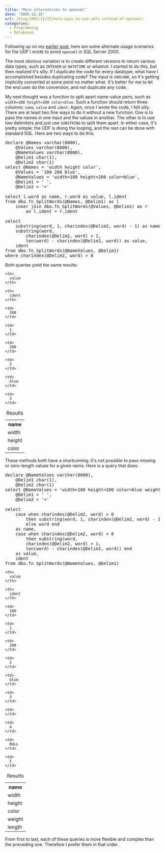 ```yaml
---
title: "More alternatives to openxml"
date: "2005-12-15"
url: /blog/2005/12/15/more-ways-to-use-udfs-instead-of-openxml/
categories:
  - Programming
  - Databases
---
```

Following up on my [earlier post][1], here are some alternate usage scenarios for the UDF I wrote to avoid `openxml` in SQL Server 2000.

The most obvious variation is to create different versions to return various data types, such as `INTEGER` or `DATETIME` or whatnot. I started to do this, but then realized it's silly. If I duplicate the code for every datatype, what have I accomplished besides duplicating code? The input is `VARCHAR`, so it's getting implicitly converted at some point no matter what. It's better for me to let the end user do the conversion, and not duplicate any code.

My next thought was a function to split apart name-value pairs, such as `width=100 height=200 color=blue`. Such a function should return three columns: `name`, `value` and `ident`. Again, once I wrote the code, I felt silly. There are at least two fine ways to do it without a new function. One is to pass the names in one input and the values in another. The other is to use two delimiters and just use `SUBSTRING` to split them apart. In either case, it's pretty simple; the UDF is doing the looping, and the rest can be done with standard SQL. Here are two ways to do this:

<pre>declare @Names varchar(8000),
    @Values varchar(8000),
    @NameValues varchar(8000),
    @Delim1 char(1),
    @Delim2 char(1)
select @Names = 'width height color',
    @Values = '100 200 blue',
    @NameValues = 'width=100 height=200 color=blue',
    @Delim1 = ' ',
    @Delim2 = '='

select l.word as name, r.word as value, l.ident
from dbo.fn_SplitWords(@Names, @Delim1) as l
    inner join dbo.fn_SplitWords(@Values, @Delim1) as r
        on l.ident = r.ident

select 
    substring(word, 1, charindex(@Delim2, word) - 1) as name,
    substring(word,
        charindex(@Delim2, word) + 1,
        len(word) - charindex(@Delim2, word)) as value,
    ident
from dbo.fn_SplitWords(@NameValues, @Delim1)
where charindex(@Delim2, word) &gt; 0</pre>

Both queries yield the same results:

<table class="borders collapsed">
  <caption>Results</caption> <tr>
    <th>
      name
    </th>
    
    <th>
      value
    </th>
    
    <th>
      ident
    </th>
  </tr>
  
  <tr>
    <td>
      width
    </td>
    
    <td>
      100
    </td>
    
    <td>
      1
    </td>
  </tr>
  
  <tr>
    <td>
      height
    </td>
    
    <td>
      200
    </td>
    
    <td>
      2
    </td>
  </tr>
  
  <tr>
    <td>
      color
    </td>
    
    <td>
      blue
    </td>
    
    <td>
      3
    </td>
  </tr>
</table>

These methods both have a shortcoming: it's not possible to pass missing or zero-length values for a given name. Here is a query that does:

<pre>declare @NameValues varchar(8000),
    @Delim1 char(1),
    @Delim2 char(1)
select @NameValues = 'width=100 height=200 color=blue weight= length',
    @Delim1 = ' ',
    @Delim2 = '='

select 
    case when charindex(@Delim2, word) &gt; 0
        then substring(word, 1, charindex(@Delim2, word) - 1)
        else word end
    as name,
    case when charindex(@Delim2, word) &gt; 0
        then substring(word,
        charindex(@Delim2, word) + 1,
        len(word) - charindex(@Delim2, word)) end
    as value,
    ident
from dbo.fn_SplitWords(@NameValues, @Delim1)</pre>

<table class="borders collapsed">
  <caption>Results</caption> <tr>
    <th>
      name
    </th>
    
    <th>
      value
    </th>
    
    <th>
      ident
    </th>
  </tr>
  
  <tr>
    <td>
      width
    </td>
    
    <td>
      100
    </td>
    
    <td>
      1
    </td>
  </tr>
  
  <tr>
    <td>
      height
    </td>
    
    <td>
      200
    </td>
    
    <td>
      2
    </td>
  </tr>
  
  <tr>
    <td>
      color
    </td>
    
    <td>
      blue
    </td>
    
    <td>
      3
    </td>
  </tr>
  
  <tr>
    <td>
      weight
    </td>
    
    <td>
    </td>
    
    <td>
      4
    </td>
  </tr>
  
  <tr>
    <td>
      length
    </td>
    
    <td>
      NULL
    </td>
    
    <td>
      5
    </td>
  </tr>
</table>

From first to last, each of these queries is more flexible and complex than the preceding one. Therefore I prefer them in that order.

 [1]: /blog/2005/11/15/use-microsoft-sql-servers-openxml-sparingly/
